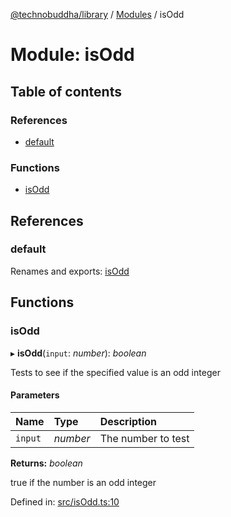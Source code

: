 [@technobuddha/library](../../README.md) / [Modules](../Modules.md) / isOdd

# Module: isOdd

## Table of contents

### References

- [default](isodd.md#default)

### Functions

- [isOdd](isodd.md#isodd)

## References

### default

Renames and exports: [isOdd](isodd.md#isodd)

## Functions

### isOdd

▸ **isOdd**(`input`: *number*): *boolean*

Tests to see if the specified value is an odd integer

#### Parameters

| Name | Type | Description |
| :------ | :------ | :------ |
| `input` | *number* | The number to test |

**Returns:** *boolean*

true if the number is an odd integer

Defined in: [src/isOdd.ts:10](https://github.com/technobuddha/hill.software/blob/693f679/packages/library/src/isOdd.ts#L10)
